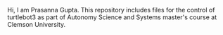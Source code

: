Hi, I am Prasanna Gupta. This repository includes files for the control of turtlebot3 as part of Autonomy Science and Systems master's course at Clemson University.
